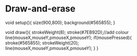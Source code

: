 # Draw-and-erase
 void setup(){
size(900,800);
background(#565855);
}

void draw(){
  strokeWeight(8);
stroke(#7EB92D);//add colour
line(mouseX,mouseY,pmouseX,pmouseY);
if(mousePressed){
  stroke(#565855);
   strokeWeight(20);
line(mouseX,mouseY,pmouseX,pmouseY);
 }
}
